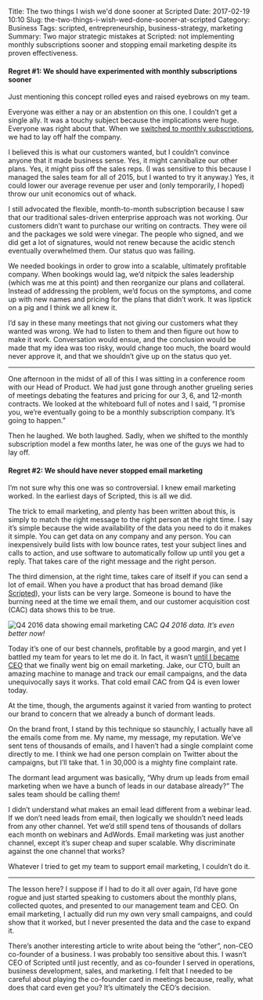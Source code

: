 Title: The two things I wish we'd done sooner at Scripted
Date: 2017-02-19 10:10
Slug: the-two-things-i-wish-wed-done-sooner-at-scripted
Category: Business
Tags: scripted, entrepreneurship, business-strategy, marketing
Summary: Two major strategic mistakes at Scripted: not implementing monthly subscriptions sooner and stopping email marketing despite its proven effectiveness.

#### Regret #1: We should have experimented with monthly subscriptions sooner

Just mentioning this concept rolled eyes and raised eyebrows on my team.

Everyone was either a nay or an abstention on this one. I couldn’t get a single ally. It was a touchy subject because the implications were huge. Everyone was right about that. When we [switched to monthly subscriptions](https://medium.com/@rbucks/the-story-behind-our-layoffs-699c2d2eea53), we had to lay off half the company.

I believed this is what our customers wanted, but I couldn’t convince anyone that it made business sense. Yes, it might cannibalize our other plans. Yes, it might piss off the sales reps. (I was sensitive to this because I managed the sales team for all of 2015, but I wanted to try it anyway.) Yes, it could lower our average revenue per user and (only temporarily, I hoped) throw our unit economics out of whack.

I still advocated the flexible, month-to-month subscription because I saw that our traditional sales-driven enterprise approach was not working. Our customers didn’t want to purchase our writing on contracts. They were oil and the packages we sold were vinegar. The people who signed, and we did get a lot of signatures, would not renew because the acidic stench eventually overwhelmed them. Our status quo was failing.

We needed bookings in order to grow into a scalable, ultimately profitable company. When bookings would lag, we’d nitpick the sales leadership (which was me at this point) and then reorganize our plans and collateral. Instead of addressing the problem, we’d focus on the symptoms, and come up with new names and pricing for the plans that didn’t work. It was lipstick on a pig and I think we all knew it.

I’d say in these many meetings that not giving our customers what they wanted was wrong. We had to listen to them and then figure out how to make it work. Conversation would ensue, and the conclusion would be made that my idea was too risky, would change too much, the board would never approve it, and that we shouldn’t give up on the status quo yet.

---

One afternoon in the midst of all of this I was sitting in a conference room with our Head of Product. We had just gone through another grueling series of meetings debating the features and pricing for our 3, 6, and 12-month contracts. We looked at the whiteboard full of notes and I said, “I promise you, we’re eventually going to be a monthly subscription company. It’s going to happen.”

Then he laughed. We both laughed. Sadly, when we shifted to the monthly subscription model a few months later, he was one of the guys we had to lay off.

#### Regret #2: We should have never stopped email marketing

I’m not sure why this one was so controversial. I knew email marketing worked. In the earliest days of Scripted, this is all we did.

The trick to email marketing, and plenty has been written about this, is simply to match the right message to the right person at the right time. I say it’s simple because the wide availability of the data you need to do it makes it simple. You can get data on any company and any person. You can inexpensively build lists with low bounce rates, test your subject lines and calls to action, and use software to automatically follow up until you get a reply. That takes care of the right message and the right person.

The third dimension, at the right time, takes care of itself if you can send a lot of email. When you have a product that has broad demand (like [Scripted](https://www.scripted.com)), your lists can be very large. Someone is bound to have the burning need at the time we email them, and our customer acquisition cost (CAC) data shows this to be true.

![Q4 2016 data showing email marketing CAC]({static}/images/9d902-1fxnzmtmegh_iltefhtuffq.png)
*Q4 2016 data. It’s even better now!*

Today it’s one of our best channels, profitable by a good margin, and yet I battled my team for years to let me do it. In fact, it wasn’t [until I became CEO](https://medium.com/@rbucks/on-being-the-3rd-ceo-of-the-startup-i-started-ae04fc6d58c3) that we finally went big on email marketing. Jake, our CTO, built an amazing machine to manage and track our email campaigns, and the data unequivocally says it works. That cold email CAC from Q4 is even lower today.

At the time, though, the arguments against it varied from wanting to protect our brand to concern that we already a bunch of dormant leads.

On the brand front, I stand by this technique so staunchly, I actually have all the emails come from me. My name, my message, my reputation. We’ve sent tens of thousands of emails, and I haven’t had a single complaint come directly to me. I think we had one person complain on Twitter about the campaigns, but I’ll take that. 1 in 30,000 is a mighty fine complaint rate.

The dormant lead argument was basically, “Why drum up leads from email marketing when we have a bunch of leads in our database already?” The sales team should be calling them!

I didn’t understand what makes an email lead different from a webinar lead. If we don’t need leads from email, then logically we shouldn’t need leads from any other channel. Yet we’d still spend tens of thousands of dollars each month on webinars and AdWords. Email marketing was just another channel, except it’s super cheap and super scalable. Why discriminate against the one channel that works?

Whatever I tried to get my team to support email marketing, I couldn’t do it.

---

The lesson here? I suppose if I had to do it all over again, I’d have gone rogue and just started speaking to customers about the monthly plans, collected quotes, and presented to our management team and CEO. On email marketing, I actually did run my own very small campaigns, and could show that it worked, but I never presented the data and the case to expand it.

There’s another interesting article to write about being the “other”, non-CEO co-founder of a business. I was probably too sensitive about this. I wasn’t CEO of Scripted until just recently, and as co-founder I served in operations, business development, sales, and marketing. I felt that I needed to be careful about playing the co-founder card in meetings because, really, what does that card even get you? It’s ultimately the CEO’s decision.